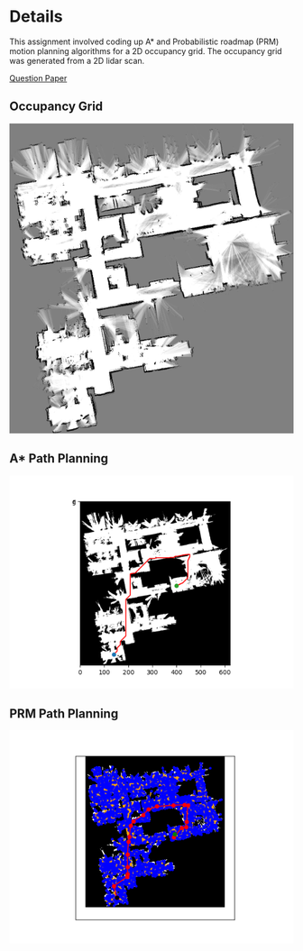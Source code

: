 # Details
This assignment involved coding up A* and Probabilistic roadmap (PRM) motion planning algorithms for a 2D occupancy grid. The occupancy grid was generated from a 2D lidar scan. 

[Question Paper](questions.pdf)

## Occupancy Grid

<img src="https://github.com/marleyshan21/Astar_PRM_2d_occupancy_grid/blob/main/gridmaps/revo_lds_occupancy_grid.png"  alt="occupancy grid map">

## A* Path Planning

<img src="https://github.com/marleyshan21/Astar_PRM_2d_occupancy_grid/blob/main/A*/a_star.png"  alt="A*">


## PRM Path Planning

<img src="https://github.com/marleyshan21/Astar_PRM_2d_occupancy_grid/blob/main/PRM/prm.png"  alt="PRM">

